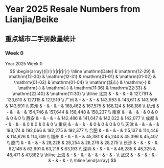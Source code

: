 # Year 2025 Resale Numbers from Lianjia/Beike

## 重点城市二手房数量统计



### Week 0

$\text{Year 2025 Week 0}$
$$
\begin{array}{l|r|r|r|r|r|r|r}
\hline
\mathrm{Date} & \mathrm{12-29} & \mathrm{12-30} & \mathrm{12-31} & \mathrm{01-01} & \mathrm{01-02} & \mathrm{01-03} & \mathrm{01-04} \\
\mathrm{城市} & \mathrm{-} & \mathrm{-} & \mathrm{-} & \mathrm{11:36} & \mathrm{22:33} & \mathrm{22:40} & \mathrm{11:30} \\
\hline
北京 & - & - & - & 127,791 & 123,610 & 127,115 & 127,519 \\
广州 & - & - & - & 143,983 & 143,611 & 143,598 & 143,691 \\
苏州 & - & - & - & 168,462 & 167,575 & 168,124 & 168,186 \\
杭州 & - & - & - & 154,746 & 157,644 & 158,448 & 158,237 \\
南京 & - & - & - & 0 & 0 & 0 & 0 \\
西安 & - & - & - & 142,486 & 141,647 & 142,022 & 142,077 \\
成都 & - & - & - & 0 & 0 & 0 & 0 \\
重庆 & - & - & - & 0 & 0 & 0 & 0 \\
天津 & - & - & - & 193,174 & 192,066 & 192,275 & 192,377 \\
合肥 & - & - & - & 115,137 & 114,446 & 114,626 & 114,749 \\
福州 & - & - & - & 45,381 & 45,244 & 45,396 & 45,407 \\
厦门 & - & - & - & 28,228 & 28,254 & 28,276 & 28,275 \\
长沙 & - & - & - & 62,146 & 62,691 & 63,218 & 63,193 \\
深圳 & - & - & - & 48,285 & 48,325 & 48,471 & 47,882 \\
\hline
上海 & - & - & - & - & - & - & - \\
武汉 & - & - & - & - & - & - & - \\
\hline
\end{array}
$$

